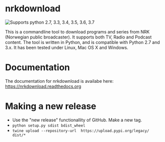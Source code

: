 # nrkdownload
![Supports python 2.7, 3.3, 3.4, 3.5, 3.6, 3.7](https://img.shields.io/badge/python-2.7%2C%203.3%2C%203.4%2C%203.5%2C%203.6%2C%203.7-brightgreen.svg "Supported Python versions")

This is a commandline tool to download programs and series from NRK (Norwegian public broadcaster). It supports both TV, Radio and Podcast content. The tool is written in Python, and is compatible with Python 2.7 and 3.x. It has been tested under Linux, Mac OS X and Windows.

# Documentation
The documentation for nrkdownload is availabe here:
https://nrkdownload.readthedocs.org

# Making a new release
- Use the "new release" functionallity of GitHub. Make a new tag.
- `python setup.py sdist bdist_wheel`
- `twine upload --repository-url  https://upload.pypi.org/legacy/ dist/*`
